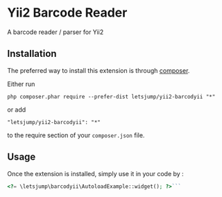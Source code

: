 Yii2 Barcode Reader
===================
A barcode reader / parser for Yii2

Installation
------------

The preferred way to install this extension is through [composer](http://getcomposer.org/download/).

Either run

```
php composer.phar require --prefer-dist letsjump/yii2-barcodyii "*"
```

or add

```
"letsjump/yii2-barcodyii": "*"
```

to the require section of your `composer.json` file.


Usage
-----

Once the extension is installed, simply use it in your code by  :

```php
<?= \letsjump\barcodyii\AutoloadExample::widget(); ?>```